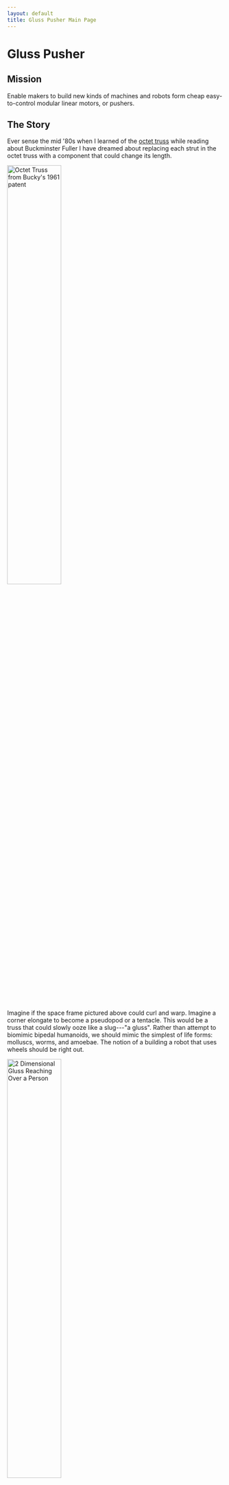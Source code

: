 ```yaml
---
layout: default
title: Gluss Pusher Main Page
---
```


<p>
</p>
<p>
</p>
<p>
</p>

# Gluss Pusher

## Mission

Enable makers to build new kinds of machines and robots form cheap easy-to-control modular linear motors, or pushers.

## The Story

Ever sense the mid '80s when I learned of the [octet truss](https://www.google.com/patents/US2986241?dq=octet+truss+Buckminster+Fuller&hl=en&sa=X&ved=0CB0Q6AEwAGoVChMIpI3Py6fZxgIVVxmSCh2c9QzE) while reading about Buckminster Fuller I have dreamed about replacing each strut in the octet truss with a component that could change its length.

<img src="https://patentimages.storage.googleapis.com/pages/US2986241-2.png" alt="Octet Truss from Bucky's 1961 patent" style="width:50%">

Imagine if the space frame pictured above could curl and warp. Imagine a corner elongate to become a pseudopod or a tentacle. This would be a truss that could slowly ooze like a slug---"a gluss".  Rather than attempt to biomimic bipedal humanoids, we should mimic the simplest of life forms: molluscs, worms, and amoebae. The notion of a building a robot that uses wheels should be right out.

<img src="https://cloud.githubusercontent.com/assets/5296671/7195220/c062264c-e481-11e4-9de6-ec7c8a77502d.png" alt="2 Dimensional Gluss Reaching Over a Person" style="width:50%">

Many others have proposed building robots out of many interchangable components, even [tensegrity based robots](https://www.youtube.com/watch?v=wR0AlIwEgSE), another Bucky-inspired approach. However, these systems been addressed by Universities and Research labs. I believe the time has come to apply the tremdendous energy and creativity of Maker movement to the construction of glusses.

For this to be practical, we need to be able to obtian a single strust component, which I will call a gluss pusher, for about $20 each, so that 10 or 100 can be obtained for $200 or $2000. We also need to be able to control them widely available micro controllers and power them with cheap, safe levels of power.

A cheap gluss pusher offers many design challenges and each challeng overcome will offer new benefits to humanity in some way.  To paraphrase Freeman Dyson, the problem is infinite in all directions. We can try to make them big, small, precise, strong, sensitive, and rugged. We need a gluss big engouh to span a river, and small enough to slither up a vein to a blood clot or tumor.


## An Initial Design - Gluss Pusher v0.1

To initiate the project, I am publishing a design for a tubular permanent magnet motor that comes close to this. I think of this as the 0.1 version of a certain approach to building a cheap gluss pusher.

Put a lot of good stuff here.



## Getting Involved

As you can see, the initial design is primitive. You are probably thinking of myriad improvements and possibilities. We need thinkers, artitists, writers, tinkes, electrical engineers, programmerns and other makers that I can't imagine.

The Gluss Pusher project is part of [Public Invention for All Humanity (PIFAH)](https://github.com/PIFAH/PIFAH), and is therefore dedicated to publishing everything as free and open source--both hardware designs and software. PIFAH is dedicated to the benefit of all humanity.


<ul>
  {% for post in site.posts %}
    <li>
      <a href="{{ post.url }}">{{ post.title }}</a>
    </li>
  {% endfor %}
</ul>


